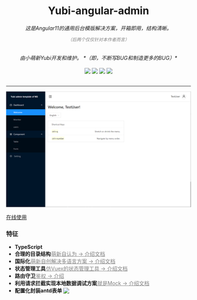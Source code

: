 
<html>
  <h1 align="center" style="text-align: center"> Yubi-angular-admin </h1>
  <h6  align="center" style="text-align: center"> 这是Angular11的通用后台模版解决方案，开箱即用，结构清晰。
    <p  align="center" class="tree-commit-link" style="color: grey; font-size: 12px">（后两个仅仅针对本作者而言）<p> 
  </h6>
  <h6  align="center" style="text-align: center">由小萌新Yubi开发和维护。 *（即，不断写BUG和制造更多的BUG）*
  </h6>


  <div  align="center" style="text-align: center;margin:-15px 0 30px 0">
    <span>
      <img src="https://img.shields.io/badge/@angular/cli-11.0.2-green.svg">
    </span>
    <span>
      <img src="https://img.shields.io/badge/typescript-4.0.2-green.svg">
    </span>
    <span>
      <img src="https://img.shields.io/badge/tslint-6.1.0-green.svg">
    </span>
    <span>
      <img src="https://img.shields.io/badge/ng zorro antd-10.2.1-green.svg">
    </span>
  </div>
</html>

---

![image](./docs/main.png)

[在线使用](https://yubi233.gitee.io/yubi-angular-admin)

### 特征
- **TypeScript**
- **合理的目录结构** <a style="color: grey; font-size: 14px;margin: 5px 0 0 -3px" href="./docs/"> 萌新自认为  → 介绍文档 </a>
- **国际化**<a style="color: grey; font-size: 14px;margin: 5px 0 0 -3px"  href="./docs/"> 萌新自创解决多语言方案  → 介绍文档</a>
- **状态管理工具**<a style="color: grey; font-size: 14px;margin: 5px 0 0 -3px"  href="./docs/"> 仿Vuex的状态管理工具  → 介绍文档</a>
- **路由守卫**<a style="color: grey; font-size: 14px;margin: 5px 0 0 -3px"  href="./docs/"> 鉴权  → 介绍</a>
- **利用请求拦截实现本地数据调试方案**<a style="color: grey; font-size: 14px;margin: 5px 0 0 -3px"  href="./docs/"> 就是Mock  → 介绍文档</a>
- **配置化封装antd表单**     <img style="margin-bottom: -3px" src="https://img.shields.io/badge/目前进度-等待重构-orange.svg"/>


